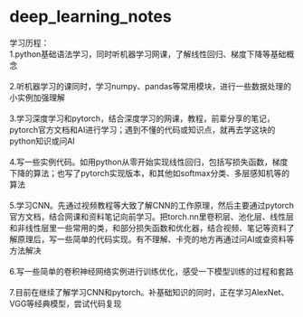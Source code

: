 # deep_learning_notes
学习历程：\
1.python基础语法学习，同时听机器学习网课，了解线性回归、梯度下降等基础概念\
\
2.听机器学习的课同时，学习numpy、pandas等常用模块，进行一些数据处理的小实例加强理解\
\
3.学习深度学习和pytorch，结合深度学习的网课，教程，前辈分享的笔记，pytorch官方文档和AI进行学习；遇到不懂的代码或知识点，就再去学这块的python知识或问AI\
\
4.写一些实例代码。如用python从零开始实现线性回归，包括写损失函数，梯度下降的算法；也写了pytorch实现版本，和其他如softmax分类、多层感知机等的算法\
\
5.学习CNN。先通过视频教程等大致了解CNN的工作原理，然后主要通过pytorch官方文档，结合网课和资料笔记向前学习。把torch.nn里卷积层、池化层、线性层和非线性层里一些常用的类，和部分损失函数和优化器，结合视频、笔记等资料了解原理后，写一些简单的代码实现。有不理解、卡壳的地方再通过问AI或查资料等方法解决\
\
6.写一些简单的卷积神经网络实例进行训练优化，感受一下模型训练的过程和套路\
\
7.目前在继续了解学习CNN和pytorch。补基础知识的同时，正在学习AlexNet、VGG等经典模型，尝试代码复现
